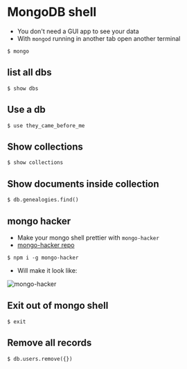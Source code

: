 # MongoDB shell
* You don't need a GUI app to see your data
* With `mongod` running in another tab open another terminal

`$ mongo`

## list all dbs
`$ show dbs`

## Use a db
`$ use they_came_before_me`

## Show collections
`$ show collections`

## Show documents inside collection
`$ db.genealogies.find()`

## mongo hacker
* Make your mongo shell prettier with `mongo-hacker`
* [mongo-hacker repo](https://github.com/TylerBrock/mongo-hacker)

`$ npm i -g mongo-hacker`

* Will make it look like:

![mongo-hacker](https://i.imgur.com/R2rfL25.png)

## Exit out of mongo shell
`$ exit`

## Remove all records
`$ db.users.remove({})`
